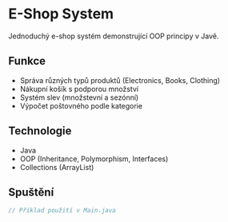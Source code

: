 # E-Shop System

Jednoduchý e-shop systém demonstrující OOP principy v Javě.

## Funkce
- Správa různých typů produktů (Electronics, Books, Clothing)
- Nákupní košík s podporou množství
- Systém slev (množstevní a sezónní)
- Výpočet poštovného podle kategorie

## Technologie
- Java
- OOP (Inheritance, Polymorphism, Interfaces)
- Collections (ArrayList)

## Spuštění
```java
// Příklad použití v Main.java
